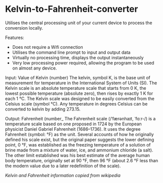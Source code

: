 # Kelvin-to-Fahrenheit-converter
Utilises the central processing unit of your current device to process the conversion locally.

Features:
- Does not require a Wifi connection
- Utilises the command line prompt to input and output data
- Virtually no processing time, displays the output instantaneously
- Very low processing power required, allowing the program to be used on almost any device.

Input: Value of Kelvin (number)
The kelvin, symbol K, is the base unit of measurement for temperature in the International System of Units (SI). The Kelvin scale is an absolute temperature scale that starts from 0 K, the lowest possible temperature (absolute zero), then rises by exactly 1 K for each 1 °C. The Kelvin scale was designed to be easily converted from the Celsius scale (symbol °C). Any temperature in degrees Celsius can be converted to kelvin by adding 273.15.

Output: Fahrenheit (number_
The Fahrenheit scale (/ˈfærənhaɪt, ˈfɑːr-/) is a temperature scale based on one proposed in 1724 by the European physicist Daniel Gabriel Fahrenheit (1686–1736). It uses the degree Fahrenheit (symbol: °F) as the unit. Several accounts of how he originally defined his scale exist, but the original paper suggests the lower defining point, 0 °F, was established as the freezing temperature of a solution of brine made from a mixture of water, ice, and ammonium chloride (a salt). The other limit established was his best estimate of the average human body temperature, originally set at 90 °F, then 96 °F (about 2.6 °F less than the modern value due to a later redefinition of the scale).

*Kelvin and Fahrenheit information copied from wikipedia*
